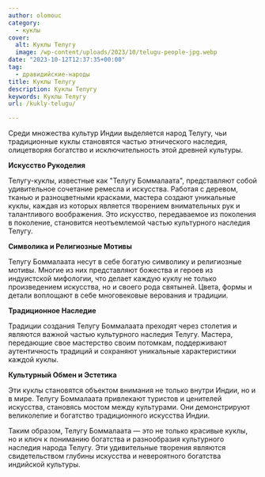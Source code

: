 ```yaml
---
author: olomouc
category:
  - куклы
cover:
  alt: Куклы Телугу
  image: /wp-content/uploads/2023/10/telugu-people-jpg.webp
date: "2023-10-12T12:37:35+00:00"
tag:
  - дравидийские-народы
title: Куклы Телугу
description: Куклы Телугу
keywords: Куклы Телугу
url: /kukly-telugu/

---
```

Среди множества культур Индии выделяется народ Телугу, чьи традиционные куклы становятся частью этнического наследия, олицетворяя богатство и исключительность этой древней культуры.

**Искусство Рукоделия**

Телугу-куклы, известные как "Телугу Боммалаата", представляют собой удивительное сочетание ремесла и искусства. Работая с деревом, тканью и разноцветными красками, мастера создают уникальные куклы, каждая из которых является творением внимательных рук и талантливого воображения. Это искусство, передаваемое из поколения в поколение, становится неотъемлемой частью культурного наследия Телугу.

**Символика и Религиозные Мотивы**

Телугу Боммалаата несут в себе богатую символику и религиозные мотивы. Многие из них представляют божества и героев из индуистской мифологии, что делает каждую куклу не только произведением искусства, но и своего рода святыней. Цвета, формы и детали воплощают в себе многовековые верования и традиции.

**Традиционное Наследие**

Традиции создания Телугу Боммалаата преходят через столетия и являются важной частью культурного наследия Телугу. Мастера, передающие свое мастерство своим потомкам, поддерживают аутентичность традиций и сохраняют уникальные характеристики каждой куклы.

**Культурный Обмен и Эстетика**

Эти куклы становятся объектом внимания не только внутри Индии, но и в мире. Телугу Боммалаата привлекают туристов и ценителей искусства, становясь мостом между культурами. Они демонстрируют великолепие и богатство традиционного искусства Индии.

Таким образом, Телугу Боммалаата — это не только красивые куклы, но и ключ к пониманию богатства и разнообразия культурного наследия народа Телугу. Эти удивительные творения являются свидетельством глубины искусства и невероятного богатства индийской культуры.
